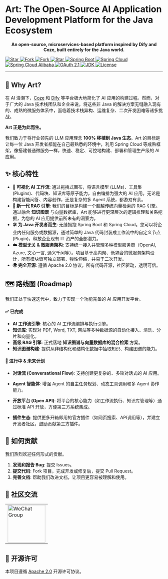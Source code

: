 # Art: The Open-Source AI Application Development Platform for the Java Ecosystem

<p align="center">
  <strong>An open-source, microservices-based platform inspired by Dify and Coze, built entirely for the Java world.</strong>
</p>
<a target="_blank" href="https://gitee.com/fxzcloud/art">
  <img alt="Star" src="https://gitee.com/fxz-cloud/art/badge/star.svg?theme=dark">
</a>
<a target="_blank" href="https://gitee.com/fxzcloud/art">
  <img alt="Fork" src="https://gitee.com/fxz-cloud/art/badge/fork.svg?theme=dark">
</a>
<a target="_blank" href="https://github.com/springboot4/Art">
  <img alt="Fork" src="https://img.shields.io/github/stars/springboot4/Art">
</a>
<a target="_blank" href="https://gitcode.com/fxzcloud/art">
  <img alt="Star" src="https://gitcode.com/fxzcloud/art/star/badge.svg">
</a>

<a target="_blank" href="">
  <img alt="Spring Boot " src="https://img.shields.io/static/v1?label=Spring Boot &message=3.0.6&color=blue">
</a>
<a target="_blank" href="">
  <img alt="Spring Cloud" src="https://img.shields.io/static/v1?label=Spring Cloud&message=2022.0.2 &color=blue">
</a>
<a target="_blank" href="">
  <img alt="Spring Cloud Alibaba" src="https://img.shields.io/static/v1?label=Spring Cloud Alibaba &message=2022.0.0.0&color=blue">
</a>
<a target="_blank" href="">
  <img alt="OAuth 2.1" src="https://img.shields.io/static/v1?label=OAuth 2.1&message=0.4.2&color=blue">
</a>
<a target="_blank" href="">
  <img alt="JDK" src="https://img.shields.io/badge/JDK-17-blue.svg"/>
</a>
<a target="_blank" href="">
<img alt="License" src="https://img.shields.io/badge/License-Apache%202.0-%20"/>
</a>
<br/>


---

## 🚀 Why Art?

在 AI 浪潮下，[Coze](https://www.coze.com/) 和 [Dify](https://dify.ai/) 等平台极大地简化了 AI 应用的构建过程。然而，对于广大的 Java 技术栈团队和企业来说，将这些非 Java 的解决方案无缝融入现有的、成熟的微服务体系中，面临着技术栈异构、运维复杂、二次开发困难等诸多挑战。

**Art 正是为此而生。**

我们致力于将行业领先的 LLM 应用理念 **100% 移植到 Java 生态**。Art 的目标是让每一位 Java 开发者都能在自己最熟悉的环境中，利用 Spring Cloud 等成熟框架，像搭建普通微服务一样，快速、稳定、可控地构建、部署和管理生产级的 AI 应用。

## ✨ 核心特性

*   **🧩 可视化 AI 工作流**: 通过拖拽式画布，将语言模型 (LLMs)、工具集 (Plugins)、代码块、知识库等原子能力，自由编排为强大的 AI 应用。无论是构建智能问答、内容创作，还是复杂的多 Agent 系统，都游刃有余。
*   **🧠 新一代 RAG 引擎**: 我们的目标是构建一个超越传统向量检索的 RAG 引擎。通过融合 **知识图谱** 与向量数据库，Art 能够进行更深层次的逻辑推理和关系挖掘，为您的 AI 应用提供前所未有的洞察力。
*   **🛠️ 为 Java 开发者而生**: 无缝拥抱 Spring Boot 和 Spring Cloud。您可以将企业内任何服务或数据源，通过简单的 Java 代码封装成工作流中的自定义节点 (Plugin)，释放企业现有 IT 资产的全部潜力。
*   **☁️ 模型无关 & 微服务架构**: 支持统一接入并管理多种模型服务商（OpenAI, Azure, 文心一言, 通义千问等）。项目基于高内聚、低耦合的微服务架构设计，所有模块皆可独立部署、弹性伸缩，并易于二次开发。
*   **🌍 完全开源**: 遵循 Apache 2.0 协议，所有代码开源，社区驱动，透明可信。

## 🗺️ 路线图 (Roadmap)

我们正处于快速迭代中，致力于实现一个功能完备的 AI 应用开发平台。

#### ✅ 已完成

*   **AI 工作流引擎**: 核心的 AI 工作流编排与执行引擎。
*   **知识库**: 实现对 PDF, Word, TXT, 网站等多种数据源的自动化接入、清洗、分片和向量化。
*   **高级 RAG 引擎**: 正式落地 **知识图谱与向量数据库的混合检索** 方案。
*   **知识图谱构建**: 提供从非结构化和结构化数据中抽取知识、构建图谱的能力。

#### 🚧 进行中 & 未来计划

* **对话流 (Conversational Flow)**: 支持创建更复杂的、多轮对话式的 AI 应用。

* **Agent 智能体**: 增强 Agent 的自主任务规划、动态工具调用和多 Agent 协作能力。

* **开放平台 (Open API)**: 将平台的核心能力（如工作流执行、知识库管理等）通过标准 API 开放，方便第三方系统集成。

* **插件生态**: 提供更多开箱即用的官方插件（如网页搜索、API调用等），并建立开发者社区，鼓励贡献第三方插件。




## 🤝 如何贡献

我们热烈欢迎任何形式的贡献。

1.  **发现和报告 Bug**: 提交 Issues。
2.  **提交代码**: Fork 项目，完成开发或修复后，提交 Pull Request。
3.  **完善文档**: 帮助我们改进文档，让项目更容易被理解和使用。

## 💬 社区交流

<table>
    <tr>
      <td><img src="https://cdn.jsdelivr.net/gh/fxzbiz/img@url/2022/11/19/O69mHa.png" width="120" alt="WeChat Group"/></td>
    </tr>
</table>

## 📄 开源许可

本项目遵循 [Apache 2.0](LICENSE) 开源许可协议。
